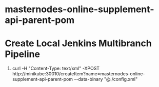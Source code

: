 # masternodes-online-supplement-api-parent-pom


# Create Local Jenkins Multibranch Pipeline

1. curl -H "Content-Type: text/xml" -XPOST http://minikube:30010/createItem?name=masternodes-online-supplement-api-parent-pom --data-binary "@./config.xml"
